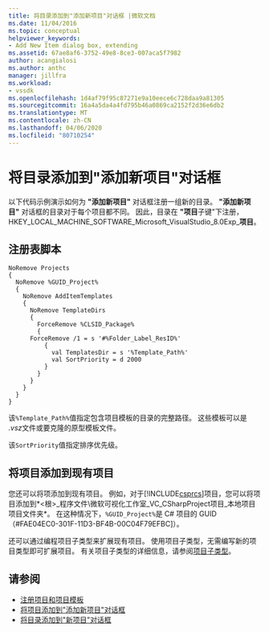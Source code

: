```yaml
---
title: 将目录添加到"添加新项目"对话框 |微软文档
ms.date: 11/04/2016
ms.topic: conceptual
helpviewer_keywords:
- Add New Item dialog box, extending
ms.assetid: 67ae8af6-3752-49e8-8ce3-007aca5f7982
author: acangialosi
ms.author: anthc
manager: jillfra
ms.workload:
- vssdk
ms.openlocfilehash: 1d4af79f95c87271e9a10eece6c728daa9a81305
ms.sourcegitcommit: 16a4a5da4a4fd795b46a0869ca2152f2d36e6db2
ms.translationtype: MT
ms.contentlocale: zh-CN
ms.lasthandoff: 04/06/2020
ms.locfileid: "80710254"
---
```

# <a name="add-directories-to-the-add-new-item-dialog-box"></a>将目录添加到"添加新项目"对话框
以下代码示例演示如何为 **"添加新项目"** 对话框注册一组新的目录。 **"添加新项目"** 对话框的目录对于每个项目都不同。 因此，目录在 **"项目**子键"下注册，HKEY_LOCAL_MACHINE_SOFTWARE_Microsoft_VisualStudio_8.0Exp_**项目**。

## <a name="registry-script"></a>注册表脚本

```
NoRemove Projects
{
  NoRemove %GUID_Project%
  {
    NoRemove AddItemTemplates
    {
      NoRemove TemplateDirs
      {
        ForceRemove %CLSID_Package%
        {
      ForceRemove /1 = s '#%Folder_Label_ResID%'
          {
            val TemplatesDir = s '%Template_Path%'
            val SortPriority = d 2000
          }
        }
      }
    }
  }
}
```

 该`%Template_Path%`值指定包含项目模板的目录的完整路径。 这些模板可以是 *.vsz*文件或要克隆的原型模板文件。

 该`SortPriority`值指定排序优先级。

## <a name="add-items-to-an-existing-project"></a>将项目添加到现有项目
 您还可以将项添加到现有项目。 例如，对于[!INCLUDE[csprcs](../../data-tools/includes/csprcs_md.md)]项目，您可以将项目添加到*\<根>_程序文件\微软可视化工作室_VC_CSharpProject项目_本地项目项目文件夹*。 在这种情况下，`%GUID_Project%`是 C# 项目的 GUID （#FAE04EC0-301F-11D3-BF4B-00C04F79EFBC]）。

 还可以通过编程项目子类型来扩展现有项目。 使用项目子类型，无需编写新的项目类型即可扩展项目。 有关项目子类型的详细信息，请参阅[项目子类型](../../extensibility/internals/project-subtypes.md)。

## <a name="see-also"></a>请参阅
- [注册项目和项目模板](../../extensibility/internals/registering-project-and-item-templates.md)
- [将项目添加到"添加新项目"对话框](../../extensibility/internals/adding-items-to-the-add-new-item-dialog-boxes.md)
- [将目录添加到"新项目"对话框](../../extensibility/internals/adding-directories-to-the-new-project-dialog-box.md)
